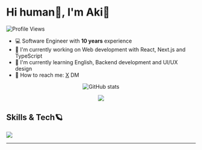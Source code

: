 # Hi human👋, I'm Aki🤖

![Profile Views](https://komarev.com/ghpvc/?username=akkie8&color=blueviolet)

- 💻 Software Engineer with **10 years** experience
- 🚀 I'm currently working on Web development with React, Next.js and TypeScript
- 🎨 I'm currently learning English, Backend development and UI/UX design
- 💌 How to reach me: [X](https://twitter.com/akiy_8) DM

<div align="center">

![GitHub stats](https://github-readme-stats.vercel.app/api?username=akkie8&show_icons=true&theme=dracula&count_private=true&include_all_commits=true&hide=contribs,prs)

![](https://github-profile-summary-cards.vercel.app/api/cards/profile-details?username=akkie8&theme=dracula)

</div>

## Skills & Tech🪐

<img src="https://skillicons.dev/icons?i=html,css,js,typescript,sass,react,nextjs,vue,nuxtjs,angular,redux,tailwindcss,styledcomponents,materialui,bootstrap,vite,webpack,nodejs,npm,yarn,jest,vscode,git,github,githubactions,gitlab,vercel,netlify,supabase,firebase,docker,figma,notion,postman,unity,cpp,express,gmail,md" />

---
